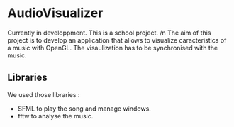 # AudioVisualizer

Currently in developpment. This is a school project.
/n
The aim of this project is to develop an application that allows to visualize caracteristics of a music with OpenGL. The visaulization has to be synchronised with the music.

## Libraries

We used those libraries : 
  - SFML to play the song and manage windows.
  - fftw to analyse the music.
